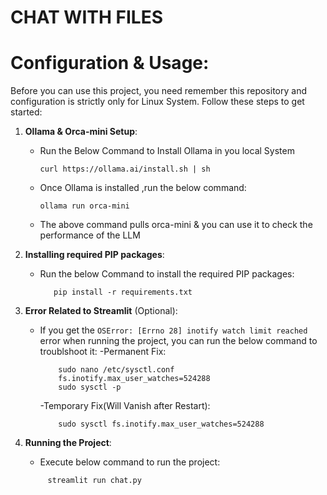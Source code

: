 # CHAT WITH FILES


# Configuration & Usage:

Before you can use this project, you need remember this repository and configuration is strictly only for Linux System. Follow these steps to get started:
1. **Ollama & Orca-mini Setup**:
   - Run the Below Command to Install Ollama in you local System
     ```
     curl https://ollama.ai/install.sh | sh
     ```

   - Once Ollama is installed ,run the below command:
     ```
     ollama run orca-mini
     ```
    - The above command pulls orca-mini & you can use it to check the performance of the LLM
    
2. **Installing required PIP packages**:
   - Run the below Command to install the required PIP packages:
     ```
        pip install -r requirements.txt
     ```

3. **Error Related to Streamlit** (Optional): 
   - If you get the `OSError: [Errno 28] inotify watch limit reached` error when running the project, you can run the below command to troublshoot it:
        -Permanent Fix:    
        ```
            sudo nano /etc/sysctl.conf
            fs.inotify.max_user_watches=524288
            sudo sysctl -p
        ```
        -Temporary Fix(Will Vanish after Restart):
        ```
            sudo sysctl fs.inotify.max_user_watches=524288
        ```
4. **Running the Project**:
   - Execute below command to run the project:
   ```
        streamlit run chat.py
   ```

